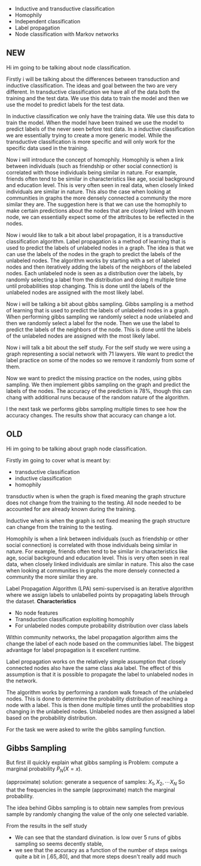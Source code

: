 - Inductive and transductive classification
- Homophily
- Independent classification
- Label propagation
- Node classification with Markov networks

## NEW
Hi im going to be talking about node classification.

Firstly i will be talking about the differences between transduction and inductive classification.
The ideas and goal between the two are very different.
In transductive classification we have all of the data both the training and the test data. We use this data to train the model and then we use the model to predict labels for the test data.

In inductive classification we only have the training data. We use this data to train the model. When the model have been trained we use the model to predict labels of the never seen before test data.
In a inductive classification we are essentially trying to create a more generic model. While the transductive classification is more specific and will only work for the specific data used in the training.

Now i will introduce the concept of homophily.
Homophily is when a link between individuals (such as friendship or other social connection) is correlated with those individuals being similar in nature. For example, friends often tend to be similar in characteristics like age, social background and education level. This is very often seen in real data, when closely linked individuals are similar in nature. This also the case when looking at communities in graphs the more densely connected a community the more similar they are.
The suggestion here is that we can use the homophily to make certain predictions about the nodes that are closely linked with known node, we can essentially expect some of the attributes to be reflected in the nodes.

Now i would like to talk a bit about label propagation, it is a transductive classification algorithm.
Label propagation is a method of learning that is used to predict the labels of unlabeled nodes in a graph.
The idea is that we can use the labels of the nodes in the graph to predict the labels of the unlabeled nodes.
The algorithm works by starting with a set of labeled nodes and then iteratively adding the labels of the neighbors of the labeled nodes.
Each unlabeled node is seen as a distribution over the labels, by randomly selecting a label from the distribution and doing it multiple time until probabilities stop changing.
This is done until the labels of the unlabeled nodes are assigned with the most likely label.

Now i will be talking a bit about gibbs sampling.
Gibbs sampling is a method of learning that is used to predict the labels of unlabeled nodes in a graph.
When performing gibbs sampling we randomly select a node unlabeled and then we randomly select a label for the node.
Then we use the label to predict the labels of the neighbors of the node.
This is done until the labels of the unlabeled nodes are assigned with the most likely label.

Now i will talk a bit about the self study.
For the self study we were using a graph representing a social network with 71 lawyers.
We want to predict the label practice on some of the nodes so we remove it randomly from some of them.

Now we want to predict the missing practice on the nodes, using gibbs sampling.
We then implement gibbs sampling on the graph and predict the labels of the nodes.
The accuracy of the prediction is 78%, though this can chang with additional runs because of the random nature of the algorithm.

I the next task we performs gibbs sampling multiple times to see how the accuracy changes.
The results show that accuracy can change a lot.

## OLD
Hi im going to be talking about graph node classification.

Firstly im going to cover what is meant by:
- transductive classification
- inductive classification
- homophily

transductiv when is when the graph is fixed meaning the graph structure does not change from the training to the testing. All node needed to be accounted for are already known during the training.

Inductive when is when the graph is not fixed meaning the graph structure can change from the training to the testing.

Homophily is when a link between individuals (such as friendship or other social connection) is correlated with those individuals being similar in nature. For example, friends often tend to be similar in characteristics like age, social background and education level. This is very often seen in real data, when closely linked individuals are similar in nature. This also the case when looking at communities in graphs the more densely connected a community the more similar they are.

Label Propagation Algorithm (LPA) semi-supervised is an iterative algorithm where we assign labels to unlabelled points by propagating labels through the dataset.
__Characteristics__
- No node features
- Transduction classification exploiting homophily
- For unlabeled nodes compute probability distribution over class labels

Within community networks, the label propagation algorithm aims the change the label of each node based on the communities label. The biggest advantage for label propagation is it excellent runtime. 

Label propagation works on the relatively simple assumption that closely connected nodes also have the same class aka label. The effect of this assumption is that it is possible to propagate the label to unlabeled nodes in the network.

The algorithm works by performing a random walk foreach of the unlabeled nodes. This is done to determine the probability distribution of reaching a node with a label.
This is then done multiple times until the probabilities stop changing in the unlabeled nodes. Unlabeled nodes are then assigned a label based on the probability distribution.

For the task we were asked to write the gibbs sampling function.

## Gibbs Sampling
But first ill quickly explain what gibbs sampling is
Problem: compute a marginal probability $P_N(X=x)$.

(approximate) solution: generate a sequence of samples: $X_1,X_2, \cdots X_N$
So that the frequencies in the sample (approximate) match the marginal probability.

The idea behind Gibbs sampling is to obtain new samples from previous sample by randomly changing the value of the only one selected variable.

From the results in the self study 
- We can see that the standard divination. is low over 5 runs of gibbs sampling so seems decently stable,
- we see that the accuracy as a function of the number of steps swings quite a bit in [.65,.80], and that more steps doesn't really add much